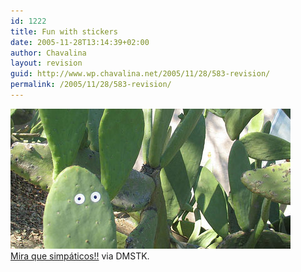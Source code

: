 ```yaml
---
id: 1222
title: Fun with stickers
date: 2005-11-28T13:14:39+02:00
author: Chavalina
layout: revision
guid: http://www.wp.chavalina.net/2005/11/28/583-revision/
permalink: /2005/11/28/583-revision/
---
```

<img class="imgizqda" src="/imagenes/fotos/fun-with-stickers.jpg" alt="Cara de cactus" /><br class="clear" /> <a href="http://www.flickr.com/photos/44124339235@N01/sets/1408918/" target="_blank">Mira que simp&aacute;ticos!!</a> via DMSTK.